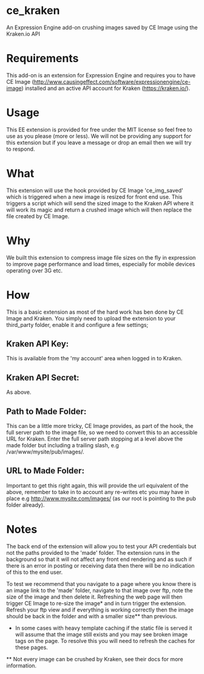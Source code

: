 ce_kraken
=========

An Expression Engine add-on crushing images saved by CE Image using the Kraken.io API

# Requirements

This add-on is an extension for Expression Engine and requires you to have CE Image (http://www.causingeffect.com/software/expressionengine/ce-image) installed and an active API account for Kraken (https://kraken.io/).


# Usage

This EE extension is provided for free under the MIT license so feel free to use as you please (more or less). We will not be providing any support for this extension but if you leave a message or drop an email then we will try to respond.


# What

This extension will use the hook provided by CE Image 'ce\_img\_saved' which is triggered when a new image is resized for front end use. This triggers a script which will send the sized image to the Kraken API where it will work its magic and return a crushed image which will then replace the file created by CE Image.


# Why

We built this extension to compress image file sizes on the fly in expression to improve page performance and load times, especially for mobile devices operating over 3G etc.


# How

This is a basic extension as most of the hard work has ben done by CE Image and Kraken. You simply need to upload the extension to your third_party folder, enable it and configure a few settings;

## Kraken API Key:
This is available from the 'my account' area when logged in to Kraken.

## Kraken API Secret:
As above.

## Path to Made Folder:
This can be a little more tricky, CE Image provides, as part of the hook, the full server path to the image file, so we need to convert this to an accessible URL for Kraken.
Enter the full server path stopping at a level above the made folder but including a trailing slash, e.g /var/www/mysite/pub/images/.

## URL to Made Folder:
Important to get this right again, this will provide the url equivalent of the above, remember to take in to account any re-writes etc you may have in place e.g http://www.mysite.com/images/ (as our root is pointing to the pub folder already).


# Notes

The back end of the extension will allow you to test your API credentials but not the paths provided to the 'made' folder. The extension runs in the background so that it will not affect any front end rendering and as such if there is an error in posting or receiving data then there will be no indication of this to the end user.

To test we recommend that you navigate to a page where you know there is an image link to the 'made' folder, navigate to that image over ftp, note the size of the image and then delete it. Refreshing the web page will then trigger CE Image to re-size the image* and in turn trigger the extension. Refresh your ftp view and if everything is working correctly then the image should be back in the folder and with a smaller size** than previous.

* In some cases with heavy template caching if the static file is served it will assume that the image still exists and you may see broken image tags on the page. To resolve this you will need to refresh the caches for these pages.

** Not every image can be crushed by Kraken, see their docs for more information.